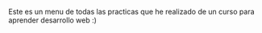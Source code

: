 Este es un menu de todas las practicas que he realizado de un curso para aprender desarrollo web :)
